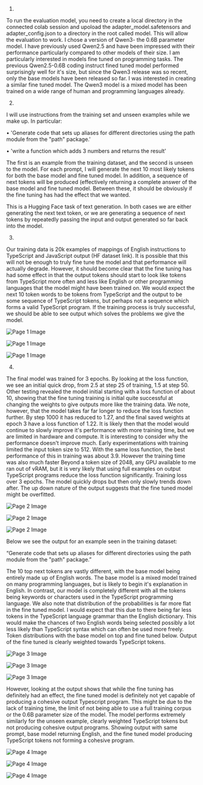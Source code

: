 1.

To run the evaluation model, you need to create a local directory in the connected colab session and upoload the adapter_model.safetensors and adapter_config.json to a directory in the root called model. This will allow the evaluation to work. I chose a version of Qwen3- the 0.6B parameter model. I have previously used Qwen2.5 and have been impressed with their performance particularly compared to other models of their size. I am particularly interested in models fine tuned on programming tasks. The previous Qwen2.5-0.6B coding instruct fined tuned model performed surprisingly well for it's size, but since the Qwen3  release was so recent, only the base models have been released so far. I was interested in creating a similar fine tuned model. The Qwen3 model is a mixed model has been trained on a wide range of human and programming languages already.

2.

I will use instructions from the training set and unseen examples while we make up. In particular:

• 'Generate code that sets up aliases for different directories using the path module from the 
"path" package.'

• 'write a function which adds 3 numbers and returns the result'

The first is an example from the training dataset, and the second is unseen to the model. For each 
prompt, I will generate the next 10 most likely tokens for both the base model and fine tuned model.
In addition, a sequence of next tokens will be produced (effectively returning a complete answer of 
the base model and fine tuned model. Between these, it should be obviously if the fine tuning has 
had the effect that we wanted.

This is a Hugging Face task of text generation. In both cases we are either generating the next text 
token, or we are generating a sequence of next tokens by repeatedly passing the input and output 
generated so far back into the model.

3.

Our training data is 20k examples of mappings of English instructions to TypeScript and JavaScript output (HF dataset link). It is possible that this will not be enough to truly fine tune the model and  that performance will actually degrade. However, it should become clear that the fine tuning has had some effect in that the output tokens should start to look like tokens from TypeScript more often and less like English or other programming languages that the model might have been trained on. We would expect the next 10 token words to be tokens from TypeScript and the output to be some sequence of TypeScript tokens, but perhaps not a sequence which forms a valid TypeScript program. If the training process is truly successful, we should be able to see output which solves the problems we give the model.


![Page 1 Image](images/page1_1_2adf9ada.png)


![Page 1 Image](images/page1_2_9809734c.png)


![Page 1 Image](images/page1_3_b4e48daa.png)


4.

The final model was trained for 3 epochs. By looking at the loss function, we see an initial quick drop, from 2.5 at step 25 of training, 1.5 at step 50. Other testing revealed the model initial starting with a loss function of about 10, showing that the fine tuning training is initial quite successful at changing the weights to give outputs more like the training data. We note, however, that the model takes far far longer to reduce the loss function further. By step 1000 it has reduced to 1.27, and the final saved weights at epoch 3 have a loss function of 1.22. It is likely then that the model would continue to slowly improve it's performance with more training time, but we are limited in hardware and compute. It is interesting to consider why the performance doesn't improve much. Early experimentations  with training limited the input token size to 512. With the same loss function, the best performance of this in training was about 3.9. However the training time was also much faster Beyond a token size of 2048, any GPU available to me ran out of vRAM, but it is very likely that using full examples on output TypeScript programs reduce the loss function significantly. Training loss over 3 epochs. The model quickly drops but then only slowly trends down after. The up down nature of the output suggests that the fine tuned model might be overfitted.


![Page 2 Image](images/page2_1_2adf9ada.png)


![Page 2 Image](images/page2_2_9809734c.png)


![Page 2 Image](images/page2_3_b4e48daa.png)


Below we see the output for an example seen in the training dataset:

“Generate code that sets up aliases for different directories using the path module from the "path" 
package.” 

The 10 top next tokens are vastly different, with the base model being entirely made up of English words. The base model is a mixed model trained on many programming languages, but is likely to begin it's explanation in English. In contrast, our model is completely different with all the tokens being keywords or characters used in the TypeScript programming language. We also note that distribution of the probabilities is far more flat in the fine tuned model. I would expect that this due to there being far less tokens in the TypeScript language grammar than the English dictionary. This would make the chances of two English words being selected possibly a lot less likely than 
TypeScript syntax which can often be used more freely. Token distributions with the base model on top and fine tuned below. Output of the fine tuned is clearly weighted towards TypeScript tokens.


![Page 3 Image](images/page3_1_2adf9ada.png)


![Page 3 Image](images/page3_2_9809734c.png)


![Page 3 Image](images/page3_3_b4e48daa.png)




However, looking at the output shows that while the fine tuning has definitely had an effect, the fine tuned model is definitely not yet capable of producing a cohesive output Typescript program. This might be due to the lack of training time, the limit of not being able to use a full training corpus or the 0.6B parameter size of the model. The model performs extremely similarly for the unseen example, clearly weighted TypeScript tokens but not producing cohesive output programs. Showing output with same prompt, base model returning English, and the fine tuned model producing TypeScript tokens not forming a cohesive program.


![Page 4 Image](images/page4_1_2adf9ada.png)


![Page 4 Image](images/page4_2_9809734c.png)


![Page 4 Image](images/page4_3_b4e48daa.png)